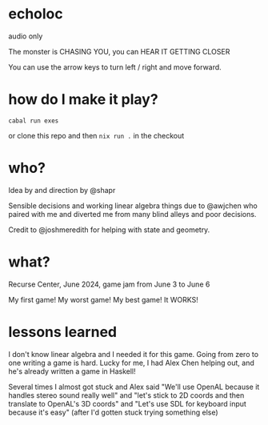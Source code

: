 # echoloc

audio only

The monster is CHASING YOU, you can HEAR IT GETTING CLOSER

You can use the arrow keys to turn left / right and move forward.

# how do I make it play?

`cabal run exes`

or clone this repo and then `nix run .` in the checkout

# who?

Idea by and direction by @shapr

Sensible decisions and working linear algebra things due to @awjchen who paired with me and diverted me from many blind alleys and poor decisions.

Credit to @joshmeredith for helping with state and geometry.

# what?

Recurse Center, June 2024, game jam from June 3 to June 6

My first game! My worst game! My best game! It WORKS!

# lessons learned

I don't know linear algebra and I needed it for this game.
Going from zero to one writing a game is hard.
Lucky for me, I had Alex Chen helping out, and he's already written a game in Haskell!

Several times I almost got stuck and Alex said "We'll use OpenAL because it handles stereo sound really well"
and "let's stick to 2D coords and then translate to OpenAL's 3D coords"
and "Let's use SDL for keyboard input because it's easy" (after I'd gotten stuck trying something else)
